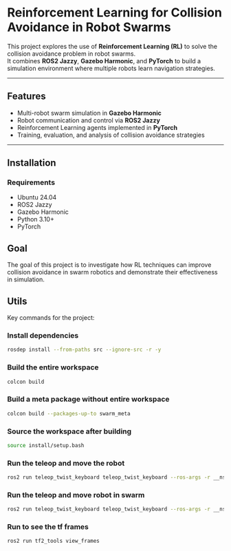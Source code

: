 # Reinforcement Learning for Collision Avoidance in Robot Swarms

This project explores the use of **Reinforcement Learning (RL)** to solve the collision avoidance problem in robot swarms.  
It combines **ROS2 Jazzy**, **Gazebo Harmonic**, and **PyTorch** to build a simulation environment where multiple robots learn navigation strategies.

---

## Features
- Multi-robot swarm simulation in **Gazebo Harmonic**  
- Robot communication and control via **ROS2 Jazzy**  
- Reinforcement Learning agents implemented in **PyTorch**  
- Training, evaluation, and analysis of collision avoidance strategies  

---

## Installation

### Requirements
- Ubuntu 24.04  
- ROS2 Jazzy  
- Gazebo Harmonic  
- Python 3.10+  
- PyTorch  


## Goal
The goal of this project is to investigate how RL techniques can improve collision avoidance in swarm robotics and demonstrate their effectiveness in simulation.

## Utils
Key commands for the project:

### Install dependencies

```bash
rosdep install --from-paths src --ignore-src -r -y
```

### Build the entire workspace

```bash
colcon build
```

### Build a meta package without entire workspace
```bash
colcon build --packages-up-to swarm_meta
```
### Source the workspace after building
``` bash
source install/setup.bash
```
### Run the teleop and move the robot
```bash
ros2 run teleop_twist_keyboard teleop_twist_keyboard --ros-args -r __ns:=/ -r cmd_vel:=/cmd_vel
```
### Run the teleop and move robot in swarm
```bash
ros2 run teleop_twist_keyboard teleop_twist_keyboard --ros-args -r __ns:=/my_robot_3 -r cmd_vel:=/my_robot_3/cmd_vel
```

### Run to see the tf frames
```bash
ros2 run tf2_tools view_frames
```